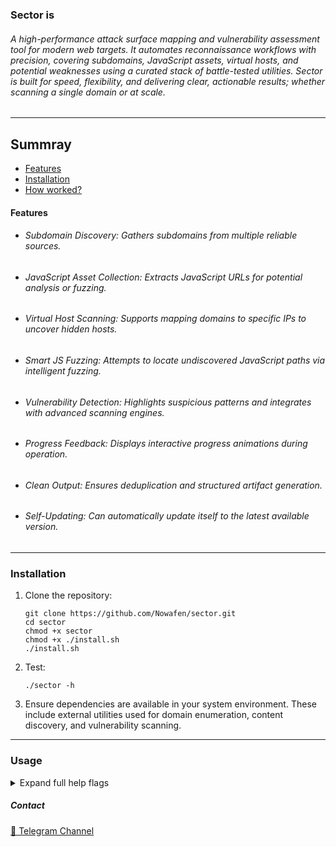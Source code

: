 ### Sector is 
###### A high-performance attack surface mapping and vulnerability assessment tool for modern web targets. It automates reconnaissance workflows with precision, covering subdomains, JavaScript assets, virtual hosts, and potential weaknesses using a curated stack of battle-tested utilities. Sector is built for speed, flexibility, and delivering clear, actionable results; whether scanning a single domain or at scale.

---
## Summray
* [Features](#Features)
* [Installation](#Installation)
* [How worked?](#Usage)


#### Features

- ###### Subdomain Discovery: Gathers subdomains from multiple reliable sources.
- ###### JavaScript Asset Collection: Extracts JavaScript URLs for potential analysis or fuzzing.
- ###### Virtual Host Scanning: Supports mapping domains to specific IPs to uncover hidden hosts.
- ###### Smart JS Fuzzing: Attempts to locate undiscovered JavaScript paths via intelligent fuzzing.
- ###### Vulnerability Detection: Highlights suspicious patterns and integrates with advanced scanning engines.
- ###### Progress Feedback: Displays interactive progress animations during operation.
- ###### Clean Output: Ensures deduplication and structured artifact generation.
- ###### Self-Updating: Can automatically update itself to the latest available version.

---

### Installation

1. Clone the repository:

    ```
    git clone https://github.com/Nowafen/sector.git
    cd sector
    chmod +x sector
    chmod +x ./install.sh
    ./install.sh
    ```
2. Test:
   ```
   ./sector -h
   ```

4. Ensure dependencies are available in your system environment.
These include external utilities used for domain enumeration, content discovery, and vulnerability scanning.

---

### Usage
<details>
  <summary>Expand full help flags
  </summary>
    
```
./sector -h

Usage:
 sector [options]

Options:
  
    -d, --domain {domain}
    Specify a single target domain (e.g., example.com)
  
    -l, --list {file}
    Specify a file containing a list of domains to scan (e.g., file-domains.txt)
  
    -vhost {ip}
    Specify an IP for virtual host scanning (e.g., http://5.5.5.5)
  
    -nc, --nuclei
    Smart scaning with private nuclei templates to find attack vectors
  
    -sjf, --smart-js-fuzzer
    Smart fuzzing of JS file paths using ffuf to discover additional JS files
  
    -up, --update
    update the version of tools
  
    -h, --help
    Display this help menu


    Version : 1.2.3

Examples:
  sector -d google.com
  sector -d google.com -vhost http://85.85.1.1  -nuclei
  sector -l file-domains.txt -nc
```
</details>

##### Contact 
[🔗 Telegram Channel](https://t.me/Tellmejs)
